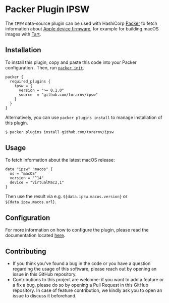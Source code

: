 # Packer Plugin IPSW

The `IPSW` data-source plugin can be used with HashiCorp [Packer](https://www.packer.io)
to fetch information about [Apple device firmware](https://en.wikipedia.org/wiki/IPSW),
for example for building macOS images with [Tart](https://github.com/cirruslabs/packer-plugin-tart).

## Installation

To install this plugin, copy and paste this code into your Packer configuration .
Then, run [`packer init`](https://www.packer.io/docs/commands/init).

```hcl
packer {
  required_plugins {
    ipsw = {
      version = ">= 0.1.0"
      source  = "github.com/torarnv/ipsw"
    }
  }
}
```

Alternatively, you can use `packer plugins install` to manage installation of this plugin.

```sh
$ packer plugins install github.com/torarnv/ipsw
```

## Usage

To fetch information about the latest macOS release:

```hcl
data "ipsw" "macos" {
  os = "macOS"
  version = "^14"
  device = "VirtualMac2,1"
}
```

Then use the result via e.g. `${data.ipsw.macos.version}` or `${data.ipsw.macos.url}`.

## Configuration

For more information on how to configure the plugin, please read the
documentation located [here](https://developer.hashicorp.com/packer/plugins/datasources/ipsw).

## Contributing

* If you think you've found a bug in the code or you have a question regarding
  the usage of this software, please reach out by opening an issue in
  this GitHub repository.
* Contributions to this project are welcome: if you want to add a feature or a
  fix a bug, please do so by opening a Pull Request in this GitHub repository.
  In case of feature contribution, we kindly ask you to open an issue to
  discuss it beforehand.
